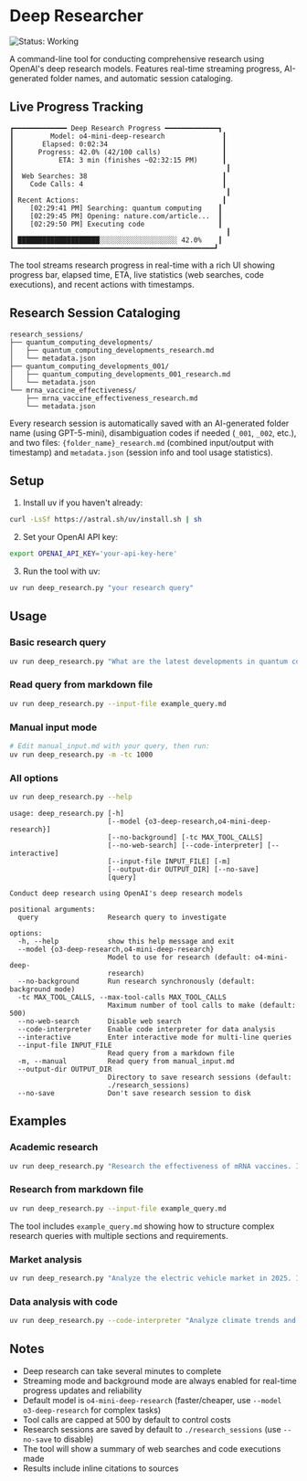 # Deep Researcher

![Status: Working](https://img.shields.io/badge/status-working-brightgreen)

A command-line tool for conducting comprehensive research using OpenAI's deep research models. Features real-time streaming progress, AI-generated folder names, and automatic session cataloging.

## Live Progress Tracking

```
┏━━━━━━━━━━━━━ Deep Research Progress ━━━━━━━━━━━━━┓
┃         Model: o4-mini-deep-research              ┃
┃       Elapsed: 0:02:34                            ┃
┃      Progress: 42.0% (42/100 calls)               ┃
┃           ETA: 3 min (finishes ~02:32:15 PM)      ┃
┃                                                    ┃
┃  Web Searches: 38                                 ┃
┃    Code Calls: 4                                  ┃
┃                                                    ┃
┃ Recent Actions:                                   ┃
┃    [02:29:41 PM] Searching: quantum computing    ┃
┃    [02:29:45 PM] Opening: nature.com/article...  ┃
┃    [02:29:50 PM] Executing code                  ┃
┃                                                    ┃
┃ ████████████████████░░░░░░░░░░░░░░░░░░░ 42.0%    ┃
┗━━━━━━━━━━━━━━━━━━━━━━━━━━━━━━━━━━━━━━━━━━━━━━━━━┛
```

The tool streams research progress in real-time with a rich UI showing progress bar, elapsed time, ETA, live statistics (web searches, code executions), and recent actions with timestamps.

## Research Session Cataloging

```
research_sessions/
├── quantum_computing_developments/
│   ├── quantum_computing_developments_research.md
│   └── metadata.json
├── quantum_computing_developments_001/
│   ├── quantum_computing_developments_001_research.md
│   └── metadata.json
└── mrna_vaccine_effectiveness/
    ├── mrna_vaccine_effectiveness_research.md
    └── metadata.json
```

Every research session is automatically saved with an AI-generated folder name (using GPT-5-mini), disambiguation codes if needed (`_001`, `_002`, etc.), and two files: `{folder_name}_research.md` (combined input/output with timestamp) and `metadata.json` (session info and tool usage statistics).

## Setup

1. Install uv if you haven't already:
```bash
curl -LsSf https://astral.sh/uv/install.sh | sh
```

2. Set your OpenAI API key:
```bash
export OPENAI_API_KEY='your-api-key-here'
```

3. Run the tool with uv:
```bash
uv run deep_research.py "your research query"
```

## Usage

### Basic research query
```bash
uv run deep_research.py "What are the latest developments in quantum computing?"
```

### Read query from markdown file
```bash
uv run deep_research.py --input-file example_query.md
```

### Manual input mode
```bash
# Edit manual_input.md with your query, then run:
uv run deep_research.py -m -tc 1000
```

### All options
```bash
uv run deep_research.py --help
```

```
usage: deep_research.py [-h]
                        [--model {o3-deep-research,o4-mini-deep-research}]
                        [--no-background] [-tc MAX_TOOL_CALLS]
                        [--no-web-search] [--code-interpreter] [--interactive]
                        [--input-file INPUT_FILE] [-m]
                        [--output-dir OUTPUT_DIR] [--no-save]
                        [query]

Conduct deep research using OpenAI's deep research models

positional arguments:
  query                 Research query to investigate

options:
  -h, --help            show this help message and exit
  --model {o3-deep-research,o4-mini-deep-research}
                        Model to use for research (default: o4-mini-deep-
                        research)
  --no-background       Run research synchronously (default: background mode)
  -tc MAX_TOOL_CALLS, --max-tool-calls MAX_TOOL_CALLS
                        Maximum number of tool calls to make (default: 500)
  --no-web-search       Disable web search
  --code-interpreter    Enable code interpreter for data analysis
  --interactive         Enter interactive mode for multi-line queries
  --input-file INPUT_FILE
                        Read query from a markdown file
  -m, --manual          Read query from manual_input.md
  --output-dir OUTPUT_DIR
                        Directory to save research sessions (default:
                        ./research_sessions)
  --no-save             Don't save research session to disk
```

## Examples

### Academic research
```bash
uv run deep_research.py "Research the effectiveness of mRNA vaccines. Include peer-reviewed studies, clinical trial data, and regulatory approvals."
```

### Research from markdown file
```bash
uv run deep_research.py --input-file example_query.md
```

The tool includes `example_query.md` showing how to structure complex research queries with multiple sections and requirements.

### Market analysis
```bash
uv run deep_research.py "Analyze the electric vehicle market in 2025. Include market share, sales trends, and major manufacturers."
```

### Data analysis with code
```bash
uv run deep_research.py --code-interpreter "Analyze climate trends and predict future patterns"
```

## Notes

- Deep research can take several minutes to complete
- Streaming mode and background mode are always enabled for real-time progress updates and reliability
- Default model is `o4-mini-deep-research` (faster/cheaper, use `--model o3-deep-research` for complex tasks)
- Tool calls are capped at 500 by default to control costs
- Research sessions are saved by default to `./research_sessions` (use `--no-save` to disable)
- The tool will show a summary of web searches and code executions made
- Results include inline citations to sources
